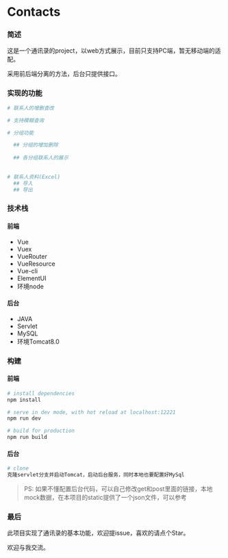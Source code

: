 # Contacts
### 简述
这是一个通讯录的project，以web方式展示，目前只支持PC端，暂无移动端的适配。

采用前后端分离的方法，后台只提供接口。

### 实现的功能
```bash
# 联系人的增删查改

# 支持模糊查询

# 分组功能

  ## 分组的增加删除
  
  ## 各分组联系人的展示
  
  
# 联系人资料(Excel)
  ## 导入
  ## 导出
```
### 技术栈
  
#### 前端
  
* Vue
* Vuex
* VueRouter
* VueResource
* Vue-cli
* ElementUI
* 环境node

#### 后台
* JAVA
* Servlet
* MySQL
* 环境Tomcat8.0

### 构建

#### 前端
``` bash
# install dependencies
npm install

# serve in dev mode, with hot reload at localhost:12221
npm run dev

# build for production
npm run build

```
#### 后台
```bash
# clone 
克隆servlet分支并启动Tomcat，启动后台服务，同时本地也要配置好MySql
```
> PS: 如果不懂配置后台代码，可以自己修改get和post里面的链接，本地mock数据，在本项目的static提供了一个json文件，可以参考


### 最后

此项目实现了通讯录的基本功能，欢迎提issue，喜欢的请点个Star。

欢迎与我交流。
